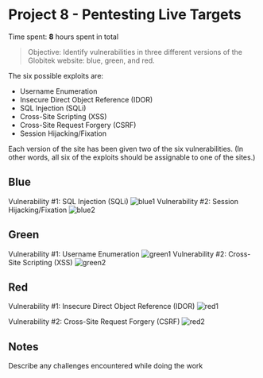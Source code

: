 # Project 8 - Pentesting Live Targets

Time spent: **8** hours spent in total

> Objective: Identify vulnerabilities in three different versions of the Globitek website: blue, green, and red.

The six possible exploits are:
* Username Enumeration
* Insecure Direct Object Reference (IDOR)
* SQL Injection (SQLi)
* Cross-Site Scripting (XSS)
* Cross-Site Request Forgery (CSRF)
* Session Hijacking/Fixation

Each version of the site has been given two of the six vulnerabilities. (In other words, all six of the exploits should be assignable to one of the sites.)

## Blue

Vulnerability #1: SQL Injection (SQLi) 
![blue1](https://i.imgur.com/cCWWcGQ.gif)
Vulnerability #2: Session Hijacking/Fixation
![blue2](https://i.imgur.com/emef7On.gif)


## Green

Vulnerability #1: Username Enumeration 
![green1](https://i.imgur.com/BT96wLe.gif)
Vulnerability #2: Cross-Site Scripting (XSS)
![green2](https://i.imgur.com/l9PBRAb.gif)

## Red

Vulnerability #1: Insecure Direct Object Reference (IDOR)
![red1](https://i.imgur.com/onooBI3.gif)

Vulnerability #2: Cross-Site Request Forgery (CSRF) 
![red2](https://i.imgur.com/LBDTg2N.gif)


## Notes

Describe any challenges encountered while doing the work
